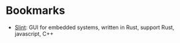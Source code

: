 # Bookmarks

- [Slint](slint.dev): GUI for embedded systems, written in Rust, support Rust, javascript, C++